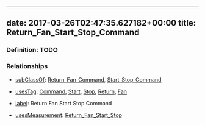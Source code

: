 
---
date: 2017-03-26T02:47:35.627182+00:00
title: Return_Fan_Start_Stop_Command
---
### Definition: TODO

### Relationships

* [subClassOf](http://www.w3.org/2000/01/rdf-schema#subClassOf): [Return_Fan_Command](https://brickschema.org/schema/1.0/Brick#Return_Fan_Command), [Start_Stop_Command](https://brickschema.org/schema/1.0/Brick#Start_Stop_Command)

* [usesTag](https://brickschema.org/schema/1.0/BrickFrame#usesTag): [Command](https://brickschema.org/schema/1.0/BrickTag#Command), [Start](https://brickschema.org/schema/1.0/BrickTag#Start), [Stop](https://brickschema.org/schema/1.0/BrickTag#Stop), [Return](https://brickschema.org/schema/1.0/BrickTag#Return), [Fan](https://brickschema.org/schema/1.0/BrickTag#Fan)

* [label](http://www.w3.org/2000/01/rdf-schema#label): Return Fan Start Stop Command

* [usesMeasurement](https://brickschema.org/schema/1.0/BrickFrame#usesMeasurement): [Return_Fan_Start_Stop](https://brickschema.org/schema/1.0/Brick#Return_Fan_Start_Stop)
